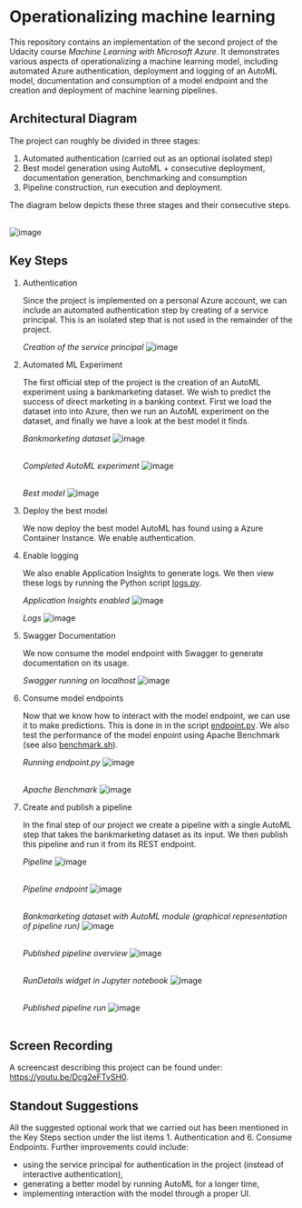 # Operationalizing machine learning

This repository contains an implementation of the second project of the Udacity course *Machine Learning with Microsoft Azure*. It demonstrates various aspects of operationalizing a machine learning model, including automated Azure authentication, deployment and logging of an AutoML model, documentation and consumption of a model endpoint and the creation and deployment of machine learning pipelines.

## Architectural Diagram
The project can roughly be divided in three stages:
1. Automated authentication (carried out as an optional isolated step)
2. Best model generation using AutoML  + consecutive deployment, documentation generation, benchmarking and consumption
3. Pipeline construction, run execution and deployment. 

The diagram below depicts these three stages and their consecutive steps.
<br></br>

![image](../architecture/architecture.svg)

## Key Steps
1. Authentication
   
   Since the project is implemented on a personal Azure account, we can include an automated authentication step by creating of a service principal. This is an isolated step        that is not used in the remainder of the project.
   
   *Creation of the service principal*
   ![image](../screenshots/service_prinicipal.png)
2. Automated ML Experiment

   The first official step of the project is the creation of an AutoML experiment using a bankmarketing dataset. We wish to predict the success of direct marketing in a banking    context. First we load the dataset into into Azure, then we run an AutoML experiment on the dataset, and finally we have a look at the best model it finds.
   
   *Bankmarketing dataset*
   ![image](../screenshots/bankmarketing_dataset.png)
   <br></br>
   
   *Completed AutoML experiment*
   ![image](../screenshots/bankmarketing_data_automl.png)
   <br></br>
   
   *Best model*
   ![image](../screenshots/best_model.png)
3. Deploy the best model

   We now deploy the best model AutoML has found using a Azure Container Instance. We enable authentication.
4. Enable logging

   We also enable Application Insights to generate logs. We then view these logs by running the Python script [logs.py](./logs.py).
   
   *Application Insights enabled*
   ![image](../screenshots/application_insights.png)
   
   *Logs*
   ![image](../screenshots/logs.png)
5. Swagger Documentation

   We now consume the model endpoint with Swagger to generate documentation on its usage.
   
   *Swagger running on localhost*
   ![image](../screenshots/swagger.png)
6. Consume model endpoints

   Now that we know how to interact with the model endpoint, we can use it to make predictions. This is done in in the script [endpoint.py](./endpoint.py). We also test the        performance of the model enpoint using Apache Benchmark (see also [benchmark.sh](./benchmark.sh)). 
   
   *Running endpoint.py*
   ![image](../screenshots/endpoint.png)
   <br></br>
   
   *Apache Benchmark*
   ![image](../screenshots/apache_bench.png)
7. Create and publish a pipeline

   In the final step of our project we create a pipeline with a single AutoML step that takes the bankmarketing dataset as its input. We then publish this pipeline and run it      from its REST endpoint.
   
   *Pipeline*
   ![image](../screenshots/pipeline.png)
   <br></br>
   
   *Pipeline endpoint*
   ![image](../screenshots/pipeline_end_point.png)
   <br></br>
   
   *Bankmarketing dataset with AutoML module (graphical representation of pipeline run)*
   ![image](../screenshots/bankmarketing_data_automl.png)
   <br></br>
   
   *Published pipeline overview*
   ![image](../screenshots/published_pipeline_overview.png)
   <br></br>
   
   *RunDetails widget in Jupyter notebook*
   ![image](../screenshots/run_details.png)
   <br></br>
   
   *Published pipeline run*
   ![image](../screenshots/pipeline_rest_end_point_run.png)
   <br></br>

## Screen Recording
A screencast describing this project can be found under: https://youtu.be/Dcg2eFTvSH0.

## Standout Suggestions
All the suggested optional work that we carried out has been mentioned in the Key Steps section under the list items  1. Authentication and 6. Consume Endpoints. Further improvements could include:
- using the service principal for authentication in the project (instead of interactive authentication),
- generating a better model by running AutoML for a longer time,
- implementing interaction with the model through a proper UI.
